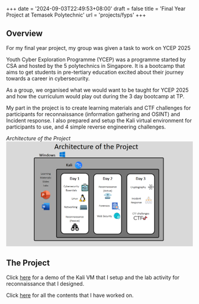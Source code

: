 +++
date = '2024-09-03T22:49:53+08:00'
draft = false
title = 'Final Year Project at Temasek Polytechnic'
url = 'projects/fyps'
+++

## Overview
For my final year project, my group was given a task to work on YCEP 2025

Youth Cyber Exploration Programme (YCEP) was a programme started by CSA and hosted by the 5 polytechnics in Singapore. It is a bootcamp that aims to get students in pre-tertiary education excited about their journey towards a career in cybersecurity.

As a group, we organised what we would want to be taught for YCEP 2025 and how the curriculum would play out during the 3 day bootcamp at TP.

My part in the project is to create learning materials and CTF challenges for participants for reconnaissance (information gathering and OSINT) and Incident response. I also prepared and setup the Kali virtual environment for participants to use, and 4 simple reverse engineering challenges.

*Architecture of the Project*
![](./images/architecture.png)

## The Project

Click [here](https://youtu.be/spiA26b6Ff0) for a demo of the Kali VM that I setup and the lab activity for reconnaissance that I designed.

Click [here](https://drive.google.com/drive/folders/1Q-DtNAbLgTR_b3vDK5SC6SiGbyXbOMlM?usp=drive_link) for all the contents that I have worked on.